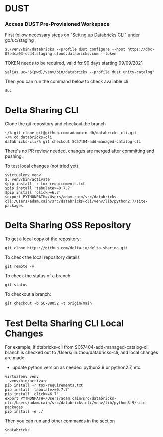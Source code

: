 # DUST
### Access DUST Pre-Provisioned Workspace
First follow necessary steps on ["Setting up Databricks CLI"](https://databricks.atlassian.net/wiki/spaces/UN/pages/2285109449/Testing+Unity+Catalog+in+Staging+go+uc+staging#[inlineExtension]Setting-up-Databricks-CLI) under go/uc/staging
```
$./venv/bin/databricks --profile dust configure --host https://dbc-07e4ca03-cc44.staging.cloud.databricks.com --token
```
TOKEN needs to be required, valid for 90 days starting 09/09/2021

```
$alias uc="$(pwd)/venv/bin/databricks --profile dust unity-catalog"
```

Then you can run the command below to check available cli
```
$uc 
```

# Delta Sharing CLI
Clone the git repository and checkout the branch
```
~/% git clone git@github.com:adamcain-db/databricks-cli.git
~/% cd databricks-cli
databricks-cli/% git checkout SC57404-add-managed-catalog-cli 
```

There's no PR review needed, changes are merged after committing and pushing.

To test local changes (not tried yet)
```
$virtualenv venv
$. venv/bin/activate
$pip install -r tox-requirements.txt
$pip install 'tabulate>=0.7.7'
$pip install 'click>=6.7'
$export PYTHONPATH=/Users/adam.cain/src/databricks-cli:/Users/adam.cain/src/databricks-cli/venv/lib/python2.7/site-packages
```

# Delta Sharing OSS Repository
To get a local copy of the repository:
```
git clone https://github.com/delta-io/delta-sharing.git
```

To check the local repository details
```
git remote -v
```

To check the status of a branch:
```
git status
```

To checkout a branch:
```
git checkout -b SC-88052 -t origin/main
```

# Test Delta Sharing CLI Local Changes
For example, if dtabricks-cli from SC57404-add-managed-catalog-cli branch is checked out to /Users/lin.zhou/databricks-cli, and local changes are made

- update python version as needed: python3.9 or python2.7, etc.
```
virtualenv venv
. venv/bin/activate
pip install -r tox-requirements.txt
pip install 'tabulate>=0.7.7'
pip install 'click>=6.7'
export PYTHONPATH=/Users/adam.cain/src/databricks-cli:/Users/adam.cain/src/databricks-cli/venv/lib/python3.9/site-packages
pip install -e ./
```

Then you can run and other commands in the [section](https://databricks.atlassian.net/wiki/spaces/UN/pages/2285109449/Testing+Unity+Catalog+in+Staging+go+uc+staging#[inlineExtension]Setting-up-Databricks-CLI)
```
$databricks
```

